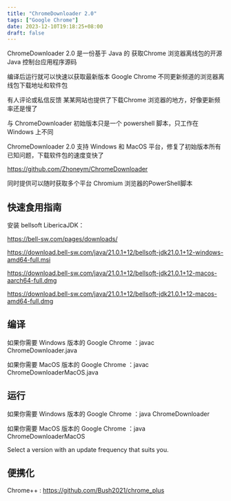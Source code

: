 ```yaml
---
title: "ChromeDownloader 2.0"
tags: ["Google Chrome"]
date: 2023-12-10T19:18:25+08:00
draft: false
---
```



ChromeDownloader 2.0 是一份基于 Java 的 获取Chrome 浏览器离线包的开源 Java 控制台应用程序源码

编译后运行就可以快速以获取最新版本 Google Chrome 不同更新频道的浏览器离线包下载地址和软件包

有人评论或私信反馈 某某网站也提供了下载Chrome 浏览器的地方，好像更新频率还是慢了


与 ChromeDownloader 初始版本只是一个 powershell 脚本，只工作在 Windows 上不同

ChromeDownloader 2.0 支持 Windows 和 MacOS 平台，修复了初始版本所有已知问题，下载软件包的速度变快了

https://github.com/Zhoneym/ChromeDownloader

同时提供可以随时获取多个平台 Chromium 浏览器的PowerShell脚本


## 快速食用指南

安装 bellsoft LibericaJDK：

https://bell-sw.com/pages/downloads/

https://download.bell-sw.com/java/21.0.1+12/bellsoft-jdk21.0.1+12-windows-amd64-full.msi

https://download.bell-sw.com/java/21.0.1+12/bellsoft-jdk21.0.1+12-macos-aarch64-full.dmg

https://download.bell-sw.com/java/21.0.1+12/bellsoft-jdk21.0.1+12-macos-amd64-full.dmg

## 编译

如果你需要 Windows 版本的 Google Chrome ：javac ChromeDownloader.java

如果你需要 MacOS 版本的 Google Chrome ：javac ChromeDownloaderMacOS.java


## 运行


如果你需要 Windows 版本的 Google Chrome ：java ChromeDownloader


如果你需要 MacOS 版本的 Google Chrome ：java ChromeDownloaderMacOS


Select a version with an update frequency that suits you.



## 便携化

Chrome++ : https://github.com/Bush2021/chrome_plus
